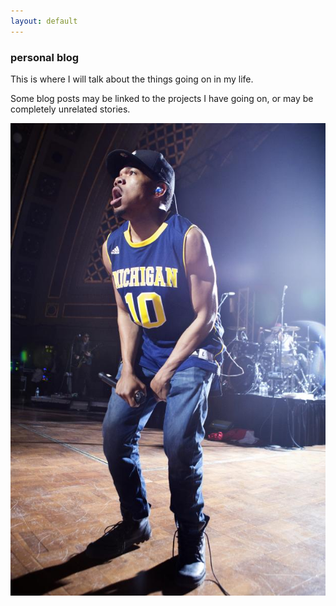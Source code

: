 ```yaml
---
layout: default
---
```

<div class="blurb">
         <section>
            <!-- FIRST BLOCK -->
            <div id="first-block">
               <div class="line">
                  <div class="margin-bottom">
                     <div class="margin">
                        <article class="s-12">
                           <h1>personal blog</h1>
                           <p>This is where I will talk about the things going on in my life.</p>
                           <p>Some blog posts may be linked to the projects I have going on, or may be completely unrelated stories.</p>
                           <img src="img/chance.jpg" alt="Ann Arbor 2012(?)">
                        </article>
                     </div>
                  </div>
               </div>
            </div>
         </section>
</div><!-- /.blurb -->
